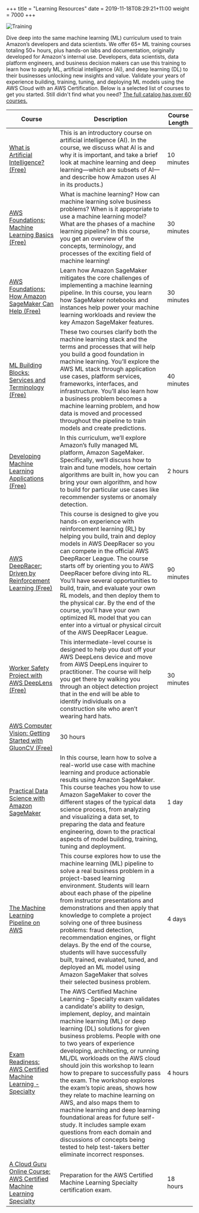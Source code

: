 +++
title = "Learning Resources"
date = 2019-11-18T08:29:21+11:00
weight = 7000
+++

![Training]("/images/icon-train.png")

Dive deep into the same machine learning (ML) curriculum used to train Amazon’s developers and data scientists. We offer 65+ ML training courses totaling 50+ hours, plus hands-on labs and documentation, originally developed for Amazon's internal use. Developers, data scientists, data platform engineers, and business decision makers can use this training to learn how to apply ML, artificial intelligence (AI), and deep learning (DL) to their businesses unlocking new insights and value. Validate your years of experience building, training, tuning, and deploying ML models using the AWS Cloud with an AWS Certification. 
Below is a selected list of courses to get you started. Still didn't find what you need? [The full catalog has over 60 courses.](https://www.aws.training/LearningLibrary?filters=language%3A1&filters=classification%3A58&filters=classification%3A30&search=&tab=view_all)


| Course | Description | Course Length |
|-----|----------|---------|
| [What is Artificial Intelligence? (Free)](https://www.aws.training/Details/Video?id=27394) | This is an introductory course on artificial intelligence (AI). In the course, we discuss what AI is and why it is important, and take a brief look at machine learning and deep learning—which are subsets of AI—and describe how Amazon uses AI in its products.) | 10 minutes |
| [AWS Foundations: Machine Learning Basics (Free)](https://www.aws.training/Details/Video?id=49644) | What is machine learning? How can machine learning solve business problems? When is it appropriate to use a machine learning model? What are the phases of a machine learning pipeline? In this course, you get an overview of the concepts, terminology, and processes of the exciting field of machine learning! | 30 minutes |
| [AWS Foundations: How Amazon SageMaker Can Help (Free)](https://www.aws.training/Details/Video?id=49646) | Learn how Amazon SageMaker mitigates the core challenges of implementing a machine learning pipeline. In this course, you learn how SageMaker notebooks and instances help power your machine learning workloads and review the key Amazon SageMaker features. | 30 minutes |
| [ML Building Blocks: Services and Terminology (Free)](https://www.aws.training/Details/Curriculum?id=27242) | These two courses clarify both the machine learning stack and the terms and processes that will help you build a good foundation in machine learning. You’ll explore the AWS ML stack through application use cases, platform services, frameworks, interfaces, and infrastructure. You’ll also learn how a business problem becomes a machine learning problem, and how data is moved and processed throughout the pipeline to train models and create predictions. | 40 minutes |
| [Developing Machine Learning Applications (Free)](https://www.aws.training/Details/Curriculum?id=27243) | In this curriculum, we’ll explore Amazon’s fully managed ML platform, Amazon SageMaker. Specifically, we’ll discuss how to train and tune models, how certain algorithms are built in, how you can bring your own algorithm, and how to build for particular use cases like recommender systems or anomaly detection. | 2 hours |
| [AWS DeepRacer: Driven by Reinforcement Learning (Free)](https://www.aws.training/Details/eLearning?id=32143) | This course is designed to give you hands-on experience with reinforcement learning (RL) by helping you build, train and deploy models in AWS DeepRacer so you can compete in the official AWS DeepRacer League. The course starts off by orienting you to AWS DeepRacer before diving into RL. You’ll have several opportunities to build, train, and evaluate your own RL models, and then deploy them to the physical car. By the end of the course, you’ll have your own optimized RL model that you can enter into a virtual or physical circuit of the AWS DeepRacer League. | 90 minutes |
| [Worker Safety Project with AWS DeepLens (Free)](https://www.aws.training/Details/eLearning?id=32077) | This intermediate-level course is designed to help you dust off your AWS DeepLens device and move from AWS DeepLens inquirer to practitioner. The course will help you get there by walking you through an object detection project that in the end will be able to identify individuals on a construction site who aren’t wearing hard hats. | 30 minutes |
| [AWS Computer Vision: Getting Started with GluonCV (Free)](https://www.coursera.org/learn/aws-computer-vision-gluoncv) | 30 hours | 
| [Practical Data Science with Amazon SageMaker](https://www.aws.training/SessionSearch?pageNumber=1&courseId=40748) | In this course, learn how to solve a real-world use case with machine learning and produce actionable results using Amazon SageMaker. This course teaches you how to use Amazon SageMaker to cover the different stages of the typical data science process, from analyzing and visualizing a data set, to preparing the data and feature engineering, down to the practical aspects of model building, training, tuning and deployment. | 1 day |
| [The Machine Learning Pipeline on AWS](https://www.aws.training/SessionSearch?pageNumber=1&courseId=38910) | This course explores how to use the machine learning (ML) pipeline to solve a real business problem in a project-based learning environment. Students will learn about each phase of the pipeline from instructor presentations and demonstrations and then apply that knowledge to complete a project solving one of three business problems: fraud detection, recommendation engines, or flight delays. By the end of the course, students will have successfully built, trained, evaluated, tuned, and deployed an ML model using Amazon SageMaker that solves their selected business problem. | 4 days |
| [Exam Readiness: AWS Certified Machine Learning - Specialty](https://www.aws.training/SessionSearch?pageNumber=1&courseId=10021) | The AWS Certified Machine Learning – Specialty exam validates a candidate's ability to design, implement, deploy, and maintain machine learning (ML) or deep learning (DL) solutions for given business problems. People with one to two years of experience developing, architecting, or running ML/DL workloads on the AWS cloud should join this workshop to learn how to prepare to successfully pass the exam. The workshop explores the exam’s topic areas, shows how they relate to machine learning on AWS, and also maps them to machine learning and deep learning foundational areas for future self-study. It includes sample exam questions from each domain and discussions of concepts being tested to help test-takers better eliminate incorrect responses. | 4 hours |
| [A Cloud Guru Online Course: AWS Certified Machine Learning Specialty](https://acloud.guru/learn/aws-certified-machine-learning-specialty) | Preparation for the AWS Certified Machine Learning Specialty certification exam.| 18 hours |